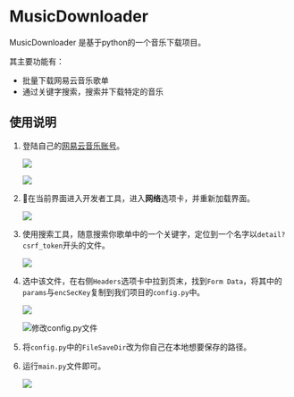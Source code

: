 # MusicDownloader

MusicDownloader 是基于python的一个音乐下载项目。

其主要功能有：

* 批量下载网易云音乐歌单
* 通过关键字搜索，搜索并下载特定的音乐

## 使用说明

1. 登陆自己的[网易云音乐账号](https://music.163.com/#/my/)。

   ![](https://ws3.sinaimg.cn/large/0069RVTdly1futywo3kzqj30fc09ewfh.jpg)

   ![](https://ws4.sinaimg.cn/large/0069RVTdly1futyxrnrr9j30y60jy43c.jpg)

2. 在当前界面进入开发者工具，进入**网络**选项卡，并重新加载界面。

   ![](https://ws3.sinaimg.cn/large/0069RVTdly1futyyml8r8j319g0pdwoz.jpg)

3. 使用搜索工具，随意搜索你歌单中的一个关键字，定位到一个名字以`detail?csrf_token`开头的文件。

   ![](https://ws4.sinaimg.cn/large/0069RVTdly1futz036p8rj319g0pdn7l.jpg)

4. 选中该文件，在右侧`Headers`选项卡中拉到页末，找到`Form Data`，将其中的`params`与`encSecKey`复制到我们项目的`config.py`中。

   ![](https://ws2.sinaimg.cn/large/0069RVTdly1futz1jc6lkj319g0pddtr.jpg)

   ![修改config.py文件](https://ws2.sinaimg.cn/large/0069RVTdly1futz2mh0fij31400mtgqb.jpg)

5. 将`config.py`中的`FileSaveDir`改为你自己在本地想要保存的路径。

6. 运行`main.py`文件即可。

   ![](https://ws3.sinaimg.cn/large/0069RVTdly1futz40oesxj30m505ijtd.jpg)

